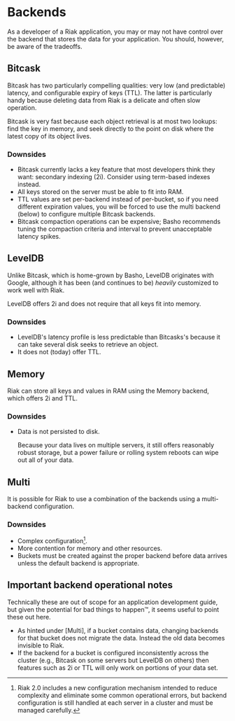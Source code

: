 # Backends

As a developer of a Riak application, you may or may not have control
over the backend that stores the data for your application. You
should, however, be aware of the tradeoffs.

## Bitcask

Bitcask has two particularly compelling qualities: very low (and
predictable) latency, and configurable expiry of keys (TTL). The
latter is particularly handy because deleting data from Riak is a
delicate and often slow operation.

Bitcask is very fast because each object retrieval is at most two lookups:
find the key in memory, and seek directly to the point on disk where
the latest copy of its object lives.

### Downsides

* Bitcask currently lacks a key feature that most developers think they
  want: secondary indexing (2i). Consider using term-based indexes
  instead.
* All keys stored on the server must be able to fit into RAM.
* TTL values are set per-backend instead of per-bucket, so if you need
  different expiration values, you will be forced to use the multi
  backend (below) to configure multiple Bitcask backends.
* Bitcask compaction operations can be expensive; Basho recommends
  tuning the compaction criteria and interval to prevent unacceptable
  latency spikes.

## LevelDB

Unlike Bitcask, which is home-grown by Basho, LevelDB originates with
Google, although it has been (and continues to be) *heavily*
customized to work well with Riak.

LevelDB offers 2i and does not require that all keys fit into memory.

### Downsides

* LevelDB's latency profile is less predictable than Bitcasks's
  because it can take several disk seeks to retrieve an object.
* It does not (today) offer TTL.

## Memory

Riak can store all keys and values in RAM using the Memory backend,
which offers 2i and TTL.

### Downsides
* Data is not persisted to disk.

  Because your data lives on multiple servers, it still offers
  reasonably robust storage, but a power failure or rolling system
  reboots can wipe out all of your data.

## Multi

It is possible for Riak to use a combination of the backends using a
multi-backend configuration.

### Downsides

* Complex configuration[^cuttlefish].
* More contention for memory and other resources.
* Buckets must be created against the proper backend before data
  arrives unless the default backend is appropriate.

[^cuttlefish]: Riak 2.0 includes a new configuration mechanism
intended to reduce complexity and eliminate some common operational
errors, but backend configuration is still handled at each server in a
cluster and must be managed carefully.

## Important backend operational notes

Technically these are out of scope for an application development
guide, but given the potential for bad things to happen™, it seems
useful to point these out here.

* As hinted under [Multi], if a bucket contains data, changing
  backends for that bucket does not migrate the data. Instead the old
  data becomes invisible to Riak.
* If the backend for a bucket is configured inconsistently across the
  cluster (e.g., Bitcask on some servers but LevelDB on others) then
  features such as 2i or TTL will only work on portions of your data set.
